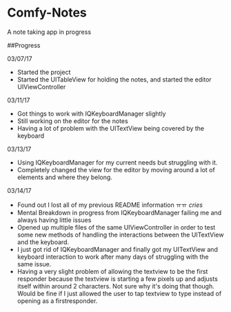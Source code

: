 # Comfy-Notes
A note taking app in progress

##Progress

03/07/17
* Started the project
* Started the UITableView for holding the notes, and started the editor UIViewController

03/11/17
* Got things to work with IQKeyboardManager slightly
* Still working on the editor for the notes
* Having a lot of problem with the UITextView being covered by the keyboard

03/13/17
* Using IQKeyboardManager for my current needs but struggling with it.
* Completely changed the view for the editor by moving around a lot of elements and where they belong.

03/14/17 
* Found out I lost all of my previous README information   ㅠㅠ *cries*
* Mental Breakdown in progress from IQKeyboardManager failing me and always having little issues
* Opened up multiple files of the same UIViewController in order to test some new methods of handling the interactions between the UITextView and the keyboard.
* I just got rid of IQKeyboardManager and finally got my UITextView and keyboard interaction to work after many days of struggling with the same issue.
* Having a very slight problem of allowing the textview to be the first responder because the textview is starting a few pixels up and adjusts itself within around 2 characters. Not sure why it's doing that though. Would be fine if I just allowed the user to tap textview to type instead of opening as a firstresponder. 
